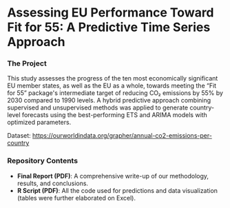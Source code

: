 # Assessing EU Performance Toward Fit for 55: A Predictive Time Series Approach

### The Project

This study assesses the progress of the ten most economically significant EU member states, as well as the EU as a whole, towards meeting the “Fit for 55” package's intermediate target of reducing CO₂ emissions by 55% by 2030 compared to 1990 levels. A hybrid predictive approach combining supervised and unsupervised methods was applied to generate country-level forecasts using the best-performing ETS and ARIMA models with optimized parameters. 

Dataset: https://ourworldindata.org/grapher/annual-co2-emissions-per-country

### Repository Contents

- **Final Report (PDF)**: A comprehensive write-up of our methodology, results, and conclusions.
- **R Script (PDF)**: All the code used for predictions and data visualization (tables were further elaborated on Excel).
